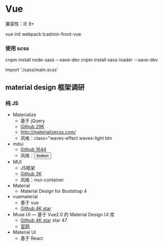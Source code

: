 # Vue

兼容性：IE 9+

vue init webpack lcadmin-front-vue

### 使用 scss

cnpm install node-sass --save-dev
cnpm install sass-loader --save-dev

import './sass/main.scss'








## material design 框架调研

### 纯 JS

* Materialize
	* 基于 jQuery
	* [Github 29K](https://github.com/Dogfalo/materialize)
	* http://materializecss.com/
	* 风格：class="waves-effect waves-light btn
* mdui
	* [Github 1644](https://github.com/zdhxiong/mdui)
	* 风格：<button class="mdui-btn mdui-color-theme-accent mdui-ripple">button</button>
* MUI
	* JS框架
	* [Github 3K](https://github.com/muicss/mui)
	* 风格：mui-container
* Material
	* Material Design for Bootstrap 4 
* vuematerial
	* 基于 vue 
	* [Github 4K star]()
* Muse UI — 基于 Vue2.0 的 Material Design UI 库
	* [Github 4K star](https://github.com/museui/muse-ui) star 47
	* [官网]()
* Material UI
	* 基于 React


